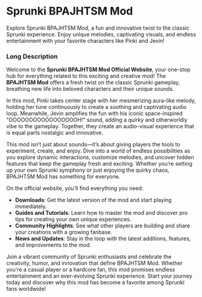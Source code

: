 # Sprunki BPAJHTSM Mod
Explore Sprunki BPAJHTSM Mod, a fun and innovative twist to the classic Sprunki experience. Enjoy unique melodies, captivating visuals, and endless entertainment with your favorite characters like Pinki and Jevin!

### **Long Description**  
Welcome to the **Sprunki BPAJHTSM Mod Official Website**, your one-stop hub for everything related to this exciting and creative mod! The **BPAJHTSM Mod** offers a fresh twist on the classic Sprunki gameplay, breathing new life into beloved characters and their unique sounds.  

In this mod, Pinki takes center stage with her mesmerizing aura-like melody, holding her tune continuously to create a soothing and captivating audio loop. Meanwhile, Jevin amplifies the fun with his iconic space-inspired "OOOOOOOOOOOOOOOOOH!" sound, adding a quirky and otherworldly vibe to the gameplay. Together, they create an audio-visual experience that is equal parts nostalgic and innovative.  

This mod isn’t just about sounds—it’s about giving players the tools to experiment, create, and enjoy. Dive into a world of endless possibilities as you explore dynamic interactions, customize melodies, and uncover hidden features that keep the gameplay fresh and exciting. Whether you’re setting up your own Sprunki symphony or just enjoying the quirky chaos, BPAJHTSM Mod has something for everyone.  

On the official website, you’ll find everything you need:
- **Downloads**: Get the latest version of the mod and start playing immediately.  
- **Guides and Tutorials**: Learn how to master the mod and discover pro tips for creating your own unique experiences.  
- **Community Highlights**: See what other players are building and share your creations with a growing fanbase.  
- **News and Updates**: Stay in the loop with the latest additions, features, and improvements to the mod.  

Join a vibrant community of Sprunki enthusiasts and celebrate the creativity, humor, and innovation that define BPAJHTSM Mod. Whether you're a casual player or a hardcore fan, this mod promises endless entertainment and an ever-evolving Sprunki experience. Start your journey today and discover why this mod has become a favorite among Sprunki fans worldwide!
